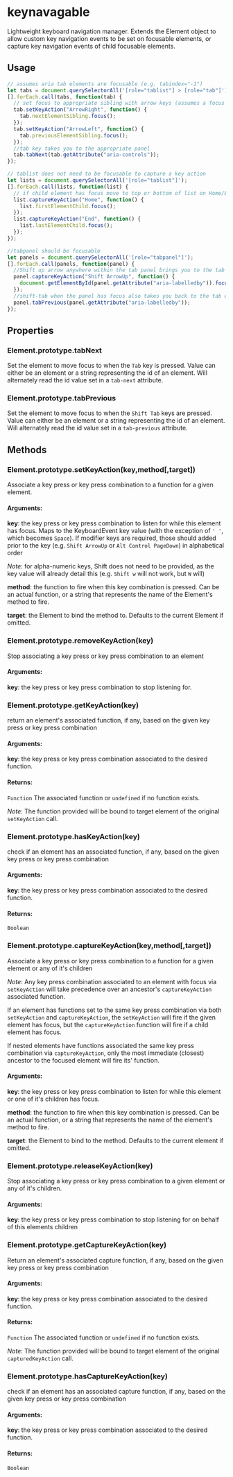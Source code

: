 # keynavagable

Lightweight keyboard navigation manager. Extends the Element object to allow
custom key navigation events to be set on focusable elements, or capture
key navigation events of child focusable elements.

## Usage

```js
// assumes aria tab elements are focusable (e.g. tabindex="-1")
let tabs = document.querySelectorAll('[role="tablist"] > [role="tab"]');
[].forEach.call(tabs, function(tab) {
  // set focus to appropriate sibling with arrow keys (assumes a focus event listener does the real work)
  tab.setKeyAction("ArrowRight", function() {
    tab.nextElementSibling.focus();
  });
  tab.setKeyAction("ArrowLeft", function() {
    tab.previousElementSibling.focus();
  });
  //tab key takes you to the appropriate panel
  tab.tabNext(tab.getAttribute("aria-controls"));
});

// tablist does not need to be focusable to capture a key action
let lists = document.querySelectorAll('[role="tablist"]');
[].forEach.call(lists, function(list) {
  // if child element has focus move to top or bottom of list on Home/End
  list.captureKeyAction("Home", function() {
    list.firstElementChild.focus();
  });
  list.captureKeyAction("End", function() {
    list.lastElementChild.focus();
  });
});

//tabpanel should be focusable
let panels = document.querySelectorAll('[role="tabpanel"]');
[].forEach.call(panels, function(panel) {
  //Shift up arrow anywhere within the tab panel brings you to the tab element
  panel.captureKeyAction("Shift ArrowUp", function() {
    document.getElementById(panel.getAttribute("aria-labelledby")).focus();
  });
  //shift-tab when the panel has focus also takes you back to the tab element
  panel.tabPrevious(panel.getAttribute("aria-labelledby"));
});
```

## Properties

### Element.prototype.tabNext

Set the element to move focus to when the `Tab` key is pressed.
Value can either be an element or a string representing the id of an element. Will alternately read the id value set in a `tab-next` attribute.

### Element.prototype.tabPrevious

Set the element to move focus to when the `Shift Tab` keys are pressed.
Value can either be an element or a string representing the id of an element. Will alternately read the id value set in a `tab-previous` attribute.

## Methods

### Element.prototype.setKeyAction(key,method[,target])

Associate a key press or key press combination to a function for a given element.

#### Arguments:

**key**: the key press or key press combination to listen for while this element has focus. Maps to the KeyboardEvent key value (with the exception of `' '`, which becomes `Space`).
If modifier keys are required, those should added prior to the key (e.g. `Shift ArrowUp` or `Alt Control PageDown`) in alphabetical order

_Note_: for alpha-numeric keys, Shift does not need to be provided, as the key value will already detail this (e.g. `Shift w` will not work, but `W` will)

**method**: the function to fire when this key combination is pressed. Can be an actual function, or a string that represents the name of the Element's method to fire.

**target**: the Element to bind the method to. Defaults to the current Element if omitted.

### Element.prototype.removeKeyAction(key)

Stop associating a key press or key press combination to an element

#### Arguments:

**key**: the key press or key press combination to stop listening for.

### Element.prototype.getKeyAction(key)

return an element's associated function, if any, based on the given key press or key press combination

#### Arguments:

**key**: the key press or key press combination associated to the desired function.

#### Returns:

`Function` The associated function or `undefined` if no function exists.

_Note_: The function provided will be bound to target element of the original `setKeyAction` call.

### Element.prototype.hasKeyAction(key)

check if an element has an associated function, if any, based on the given key press or key press combination

#### Arguments:

**key**: the key press or key press combination associated to the desired function.

#### Returns:

`Boolean`

### Element.prototype.captureKeyAction(key,method[,target])

Associate a key press or key press combination to a function for a given element or any of it's children

_Note_: Any key press combination associated to an element with focus via `setKeyAction` will take precedence over an ancestor's `captureKeyAction` associated function.

If an element has functions set to the same key press combination via both `setKeyAction` and `captureKeyAction`, the `setKeyAction` will fire if the given element has focus, but the `captureKeyAction` function will fire if a child element has focus.

If nested elements have functions associated the same key press combination via `captureKeyAction`, only the most immediate (closest) ancestor to the focused element will fire its' function.

#### Arguments:

**key**: the key press or key press combination to listen for while this element or one of it's children has focus.

**method**: the function to fire when this key combination is pressed. Can be an actual function, or a string that represents the name of the element's method to fire.

**target**: the Element to bind to the method. Defaults to the current element if omitted.

### Element.prototype.releaseKeyAction(key)

Stop associating a key press or key press combination to a given element or any of it's children.

#### Arguments:

**key**: the key press or key press combination to stop listening for on behalf of this elements children

### Element.prototype.getCaptureKeyAction(key)

Return an element's associated capture function, if any, based on the given key press or key press combination

#### Arguments:

**key**: the key press or key press combination associated to the desired function.

#### Returns:

`Function` The associated function or `undefined` if no function exists.

_Note_: The function provided will be bound to target element of the original `capturedKeyAction` call.

### Element.prototype.hasCaptureKeyAction(key)

check if an element has an associated capture function, if any, based on the given key press or key press combination

#### Arguments:

**key**: the key press or key press combination associated to the desired function.

#### Returns:

`Boolean`
